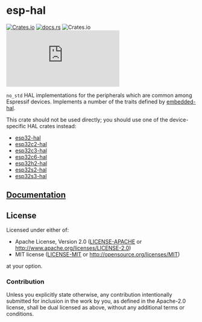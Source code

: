 # esp-hal

[![Crates.io](https://img.shields.io/crates/v/esp-hal?labelColor=1C2C2E&color=C96329&logo=Rust&style=flat-square)](https://crates.io/crates/esp-hal)
[![docs.rs](https://img.shields.io/docsrs/esp-hal?labelColor=1C2C2E&color=C96329&logo=rust&style=flat-square)](https://docs.rs/esp-hal)
![Crates.io](https://img.shields.io/crates/l/esp-hal?labelColor=1C2C2E&style=flat-square)
[![Matrix](https://img.shields.io/matrix/esp-rs:matrix.org?label=join%20matrix&labelColor=1C2C2E&color=BEC5C9&logo=matrix&style=flat-square)](https://matrix.to/#/#esp-rs:matrix.org)

`no_std` HAL implementations for the peripherals which are common among Espressif devices. Implements a number of the traits defined by [embedded-hal](https://github.com/rust-embedded/embedded-hal).

This crate should not be used directly; you should use one of the device-specific HAL crates instead:

- [esp32-hal](../esp32-hal/README.md)
- [esp32c2-hal](../esp32c2-hal/README.md)
- [esp32c3-hal](../esp32c3-hal/README.md)
- [esp32c6-hal](../esp32c6-hal/README.md)
- [esp32h2-hal](../esp32h2-hal/README.md)
- [esp32s2-hal](../esp32s2-hal/README.md)
- [esp32s3-hal](../esp32s3-hal/README.md)

## [Documentation]

[documentation]: https://docs.rs/esp-hal/

## License

Licensed under either of:

- Apache License, Version 2.0 ([LICENSE-APACHE](../LICENSE-APACHE) or http://www.apache.org/licenses/LICENSE-2.0)
- MIT license ([LICENSE-MIT](../LICENSE-MIT) or http://opensource.org/licenses/MIT)

at your option.

### Contribution

Unless you explicitly state otherwise, any contribution intentionally submitted for inclusion in
the work by you, as defined in the Apache-2.0 license, shall be dual licensed as above, without
any additional terms or conditions.
